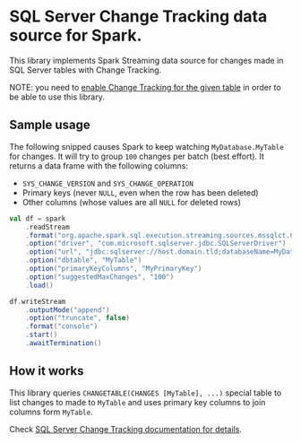 # SQL Server Change Tracking data source for Spark.
This library implements Spark Streaming data source for changes made in SQL Server tables with Change Tracking.

NOTE: you need to [enable Change Tracking for the given table](https://docs.microsoft.com/en-us/sql/relational-databases/track-changes/enable-and-disable-change-tracking-sql-server?view=sql-server-ver15) in order to be able to use this library.

## Sample usage
The following snipped causes Spark to keep watching `MyDatabase.MyTable` for changes. It will try to group `100` changes per batch (best effort). It returns a data frame with the following columns:
  * `SYS_CHANGE_VERSION` and `SYS_CHANGE_OPERATION`
  * Primary keys (never `NULL`, even when the row has been deleted)
  * Other columns (whose values are all `NULL` for deleted rows)

```scala
val df = spark
    .readStream
    .format("org.apache.spark.sql.execution.streaming.sources.mssqlct.ChangeTrackingProvider")
    .option("driver", "com.microsoft.sqlserver.jdbc.SQLServerDriver")
    .option("url", "jdbc:sqlserver://host.domain.tld;databaseName=MyDatabase;")
    .option("dbtable", "MyTable")
    .option("primaryKeyColumns", "MyPrimaryKey")
    .option("suggestedMaxChanges", "100")
    .load()

df.writeStream
    .outputMode("append")
    .option("truncate", false)
    .format("console")
    .start()
    .awaitTermination()
```

## How it works
This library queries `CHANGETABLE(CHANGES [MyTable], ...)` special table to list changes to made to `MyTable` and uses primary key columns to join columns form `MyTable`.

Check [SQL Server Change Tracking documentation for details](https://docs.microsoft.com/en-us/sql/relational-databases/track-changes/about-change-tracking-sql-server?view=sql-server-ver15#how-change-tracking-works).
